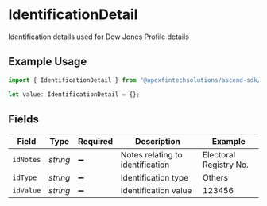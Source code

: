 # IdentificationDetail

Identification details used for Dow Jones Profile details

## Example Usage

```typescript
import { IdentificationDetail } from "@apexfintechsolutions/ascend-sdk/models/components";

let value: IdentificationDetail = {};
```

## Fields

| Field                            | Type                             | Required                         | Description                      | Example                          |
| -------------------------------- | -------------------------------- | -------------------------------- | -------------------------------- | -------------------------------- |
| `idNotes`                        | *string*                         | :heavy_minus_sign:               | Notes relating to identification | Electoral Registry No.           |
| `idType`                         | *string*                         | :heavy_minus_sign:               | Identification type              | Others                           |
| `idValue`                        | *string*                         | :heavy_minus_sign:               | Identification value             | 123456                           |